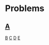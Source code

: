 Problems
=
[A](A/Statement.md)
-
[B](B/Statement.md)
[C](C/Statement.md)
[D](D/Statement.md)
[E](E/Statement.md)